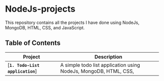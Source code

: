 # NodeJs-projects
This repository contains all the projects I have done using NodeJs, MongoDB, HTML, CSS, and JavaScript.

## Table of Contents
| Project | Description |
| ------- | ----------- |
| [**`1. Todo-List application`**] | A simple todo list application using NodeJs, MongoDB, HTML, CSS,  |